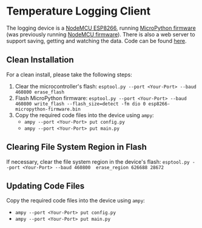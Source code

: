 # Temperature Logging Client
The logging device is a [NodeMCU ESP8266](http://nodemcu.com/index_en.html), running [MicroPython firmware](https://micropython.org/) (was previously running [NodeMCU firmware](https://github.com/nodemcu/nodemcu-firmware)).
There is also a web server to support saving, getting and watching the data. Code can be found [here](https://github.com/OrBin/Temperature_Logging-Server).


## Clean Installation
For a clean install, please take the following steps:
1. Clear the microcontroller's flash:  `esptool.py --port <Your-Port> --baud 460800 erase_flash`
2. Flash MicroPython firmware: `esptool.py --port <Your-Port> --baud 460800 write_flash --flash_size=detect -fm dio 0 esp8266-micropython-firmware.bin`
3. Copy the required code files into the device using `ampy`:
   * `ampy --port <Your-Port> put config.py`
   * `ampy --port <Your-Port> put main.py`


## Clearing File System Region in Flash
If necessary, clear the file system region in the device's flash:  `esptool.py --port <Your-Port> --baud 460800  erase_region 626688 28672`


## Updating Code Files
Copy the required code files into the device using `ampy`:
   * `ampy --port <Your-Port> put config.py`
   * `ampy --port <Your-Port> put main.py`
